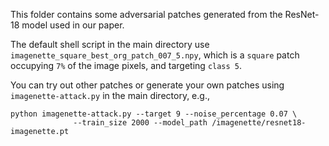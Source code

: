 This folder contains some adversarial patches generated from the ResNet-18 model used in our paper.

The default shell script in the main directory use ```imagenette_square_best_org_patch_007_5.npy```, which is a ```square``` patch occupying ```7%``` of the image pixels, and targeting ```class 5```.

You can try out other patches or generate your own patches using ```imagenette-attack.py``` in the main directory, e.g.,

```
python imagenette-attack.py --target 9 --noise_percentage 0.07 \
              --train_size 2000 --model_path /imagenette/resnet18-imagenette.pt
```